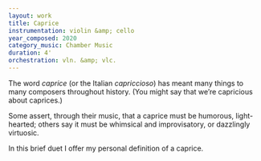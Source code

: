 ```yaml
---
layout: work
title: Caprice
instrumentation: violin &amp; cello
year_composed: 2020
category_music: Chamber Music
duration: 4'
orchestration: vln. &amp; vlc.
---
```


<p class="teaser">The word <i>caprice</i> (or the Italian <i>capriccioso</i>) has meant many things to many composers throughout history. (You might say that we’re capricious about caprices.)</p>

Some assert, through their music, that a caprice must be humorous, light-hearted; others say it must be whimsical and improvisatory, or dazzlingly virtuosic. 

In this brief duet I offer my personal definition of a caprice.